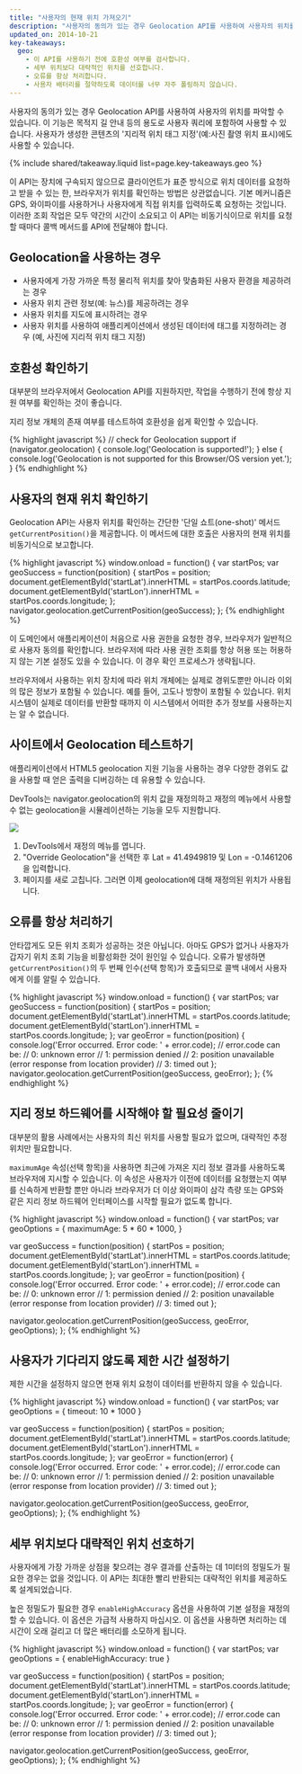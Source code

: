 ```yaml
---
title: "사용자의 현재 위치 가져오기"
description: "사용자의 동의가 있는 경우 Geolocation API를 사용하여 사용자의 위치를 파악할 수 있습니다."
updated_on: 2014-10-21
key-takeaways:
  geo: 
    - 이 API를 사용하기 전에 호환성 여부를 검사합니다.
    - 세부 위치보다 대략적인 위치를 선호합니다.
    - 오류를 항상 처리합니다.
    - 사용자 배터리를 절약하도록 데이터를 너무 자주 폴링하지 않습니다.
---
```


<p class="intro">
  사용자의 동의가 있는 경우 Geolocation API를 사용하여 사용자의 위치를 파악할 수 있습니다. 이 기능은 목적지 길 안내 등의 용도로 사용자 쿼리에 포함하여 사용할 수 있습니다. 사용자가 생성한 콘텐츠의 '지리적 위치 태그 지정'(예:사진 촬영 위치 표시)에도 사용할 수 있습니다.
</p>



{% include shared/takeaway.liquid list=page.key-takeaways.geo %}

이 API는 장치에 구속되지 않으므로 클라이언트가 표준 방식으로
위치 데이터를 요청하고 받을 수 있는 한, 브라우저가 위치를 확인하는
방법은 상관없습니다. 기본 메커니즘은 GPS, 와이파이를 사용하거나
 사용자에게 직접 위치를 입력하도록 요청하는 것입니다. 이러한 조회 작업은
모두 약간의 시간이 소요되고 이 API는 비동기식이므로 위치를 요청할 때마다
콜백 메서드를 API에 전달해야 합니다.

## Geolocation을 사용하는 경우

* 사용자에게 가장 가까운 특정 물리적 위치를 찾아 
   맞춤화된 사용자 환경을 제공하려는 경우
* 사용자 위치 관련 정보(예: 뉴스)를 제공하려는 경우
* 사용자 위치를 지도에 표시하려는 경우
* 사용자 위치를 사용하여 애플리케이션에서 생성된 데이터에 태그를 지정하려는 경우 
   (예, 사진에 지리적 위치 태그 지정)


## 호환성 확인하기

대부분의 브라우저에서 Geolocation API를 지원하지만, 작업을
수행하기 전에 항상 지원 여부를 확인하는 것이 좋습니다.

지리 정보 개체의 존재 여부를 테스트하여 호환성을 쉽게 확인할
수 있습니다.

{% highlight javascript %}
// check for Geolocation support
if (navigator.geolocation) {
  console.log('Geolocation is supported!');
}
else {
  console.log('Geolocation is not supported for this Browser/OS version yet.');
}
{% endhighlight %}

## 사용자의 현재 위치 확인하기

Geolocation API는 사용자 위치를 확인하는 간단한 '단일 쇼트(one-shot)'
메서드 `getCurrentPosition()`을 제공합니다.  이 메서드에 대한 호출은 사용자의
현재 위치를 비동기식으로 보고합니다.

{% highlight javascript %}
window.onload = function() {
  var startPos;
  var geoSuccess = function(position) {
    startPos = position;
    document.getElementById('startLat').innerHTML = startPos.coords.latitude;
    document.getElementById('startLon').innerHTML = startPos.coords.longitude;
  };
  navigator.geolocation.getCurrentPosition(geoSuccess);
};
{% endhighlight %}

이 도메인에서 애플리케이션이 처음으로 사용 권한을 요청한
경우, 브라우저가 일반적으로 사용자 동의를 확인합니다. 브라우저에
따라 사용 권한 조회를 항상 허용 또는 허용하지 않는 기본 설정도
있을 수 있습니다. 이 경우 확인 프로세스가 생략됩니다.

브라우저에서 사용하는 위치 장치에 따라 위치 개체에는 실제로 경위도뿐만
아니라 이외의 많은 정보가 포함될 수 있습니다. 예를 들어, 고도나 방향이 포함될 수 있습니다.  위치 시스템이 실제로 데이터를 반환할 때까지 이 시스템에서 어떠한 추가 정보를 사용하는지는 알 수 없습니다.

## 사이트에서 Geolocation 테스트하기

애플리케이션에서 HTML5 geolocation 지원 기능을 사용하는 경우 
다양한 경위도 값을 사용할 때 얻은 출력을 디버깅하는 데 유용할 수
있습니다.

DevTools는 navigator.geolocation의 위치 값을 재정의하고 재정의 메뉴에서
사용할 수 없는 geolocation을 시뮬레이션하는 기능을 모두 지원합니다.

<img src="images/emulategeolocation.png">

1. DevTools에서 재정의 메뉴를 엽니다.
2. "Override Geolocation"을 선택한 후 Lat = 41.4949819 및 Lon = -0.1461206을 입력합니다.
3. 페이지를 새로 고칩니다. 그러면 이제 geolocation에 대해 재정의된 위치가 사용됩니다.

## 오류를 항상 처리하기

안타깝게도 모든 위치 조회가 성공하는 것은 아닙니다. 아마도 GPS가
없거나 사용자가 갑자기 위치 조회 기능을 비활성화한 것이 원인일 수 있습니다. 오류가 발생하면
`getCurrentPosition()`의 두 번째 인수(선택 항목)가 호출되므로
콜백 내에서 사용자에게 이를 알릴 수 있습니다.

{% highlight javascript %}
window.onload = function() {
  var startPos;
  var geoSuccess = function(position) {
    startPos = position;
    document.getElementById('startLat').innerHTML = startPos.coords.latitude;
    document.getElementById('startLon').innerHTML = startPos.coords.longitude;
  };
  var geoError = function(position) {
    console.log('Error occurred. Error code: ' + error.code);
    // error.code can be:
    //   0: unknown error
    //   1: permission denied
    //   2: position unavailable (error response from location provider)
    //   3: timed out
  };
  navigator.geolocation.getCurrentPosition(geoSuccess, geoError);
};
{% endhighlight %}

## 지리 정보 하드웨어를 시작해야 할 필요성 줄이기

대부분의 활용 사례에서는 사용자의 최신 위치를 사용할 필요가 없으며,
대략적인 추정 위치만 필요합니다.

`maximumAge` 속성(선택 항목)을 사용하면 최근에 가져온 지리 정보
결과를 사용하도록 브라우저에 지시할 수 있습니다.  이 속성은 사용자가 이전에 데이터를 요청했는지
여부를 신속하게 반환할 뿐만 아니라 브라우저가 더 이상 와이파이 삼각
측량 또는 GPS와 같은 지리 정보 하드웨어 인터페이스를 시작할 필요가 없도록 합니다.

{% highlight javascript %}
window.onload = function() {
  var startPos;
  var geoOptions = {
  	maximumAge: 5 * 60 * 1000,
  }

  var geoSuccess = function(position) {
    startPos = position;
    document.getElementById('startLat').innerHTML = startPos.coords.latitude;
    document.getElementById('startLon').innerHTML = startPos.coords.longitude;
  };
  var geoError = function(position) {
    console.log('Error occurred. Error code: ' + error.code);
    // error.code can be:
    //   0: unknown error
    //   1: permission denied
    //   2: position unavailable (error response from location provider)
    //   3: timed out
  };

  navigator.geolocation.getCurrentPosition(geoSuccess, geoError, geoOptions);
};
{% endhighlight %}

## 사용자가 기다리지 않도록 제한 시간 설정하기

제한 시간을 설정하지 않으면 현재 위치 요청이 데이터를 반환하지 않을 수 있습니다.

{% highlight javascript %}
window.onload = function() {
  var startPos;
  var geoOptions = {
     timeout: 10 * 1000
  }

  var geoSuccess = function(position) {
    startPos = position;
    document.getElementById('startLat').innerHTML = startPos.coords.latitude;
    document.getElementById('startLon').innerHTML = startPos.coords.longitude;
  };
  var geoError = function(error) {
    console.log('Error occurred. Error code: ' + error.code);
    // error.code can be:
    //   0: unknown error
    //   1: permission denied
    //   2: position unavailable (error response from location provider)
    //   3: timed out
  };

  navigator.geolocation.getCurrentPosition(geoSuccess, geoError, geoOptions);
};
{% endhighlight %}

## 세부 위치보다 대략적인 위치 선호하기

사용자에게 가장 가까운 상점을 찾으려는 경우 결과를 산출하는 데 1미터의
정밀도가 필요한 경우는 없을 것입니다.  이 API는 최대한 빨리 반환되는 
대략적인 위치를 제공하도록 설계되었습니다.

높은 정밀도가 필요한 경우 `enableHighAccuracy` 옵션을 사용하여 기본
설정을 재정의할 수 있습니다.  이 옵션은 가급적 사용하지 마십시오.
이 옵션을 사용하면 처리하는 데 시간이 오래 걸리고 더 많은 배터리를 소모하게 됩니다.

{% highlight javascript %}
window.onload = function() {
  var startPos;
  var geoOptions = {
    enableHighAccuracy: true
  }

  var geoSuccess = function(position) {
    startPos = position;
    document.getElementById('startLat').innerHTML = startPos.coords.latitude;
    document.getElementById('startLon').innerHTML = startPos.coords.longitude;
  };
  var geoError = function(error) {
    console.log('Error occurred. Error code: ' + error.code);
    // error.code can be:
    //   0: unknown error
    //   1: permission denied
    //   2: position unavailable (error response from location provider)
    //   3: timed out
  };

  navigator.geolocation.getCurrentPosition(geoSuccess, geoError, geoOptions);
};
{% endhighlight %}


